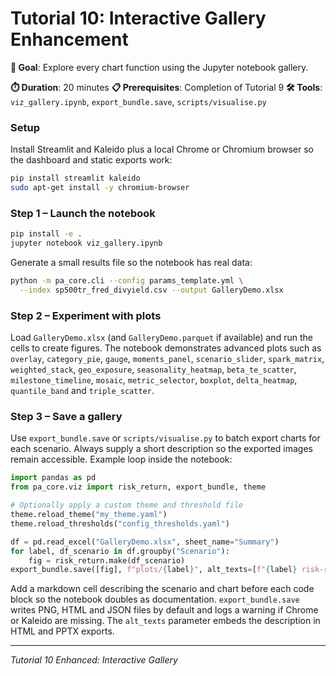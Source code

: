 # Tutorial 10: Interactive Gallery Enhancement

**🎯 Goal**: Explore every chart function using the Jupyter notebook gallery.

**⏱️ Duration**: 20 minutes
**📋 Prerequisites**: Completion of Tutorial 9
**🛠️ Tools**: `viz_gallery.ipynb`, `export_bundle.save`, `scripts/visualise.py`

### Setup

Install Streamlit and Kaleido plus a local Chrome or Chromium browser so the dashboard and static exports work:

```bash
pip install streamlit kaleido
sudo apt-get install -y chromium-browser
```

### Step 1 – Launch the notebook

```bash
pip install -e .
jupyter notebook viz_gallery.ipynb
```

Generate a small results file so the notebook has real data:

```bash
python -m pa_core.cli --config params_template.yml \
  --index sp500tr_fred_divyield.csv --output GalleryDemo.xlsx
```

### Step 2 – Experiment with plots

Load `GalleryDemo.xlsx` (and `GalleryDemo.parquet` if available) and run the cells to create figures. The notebook demonstrates advanced plots such as `overlay`, `category_pie`, `gauge`, `moments_panel`, `scenario_slider`, `spark_matrix`, `weighted_stack`, `geo_exposure`, `seasonality_heatmap`, `beta_te_scatter`, `milestone_timeline`, `mosaic`, `metric_selector`, `boxplot`, `delta_heatmap`, `quantile_band` and `triple_scatter`.

### Step 3 – Save a gallery

Use `export_bundle.save` or `scripts/visualise.py` to batch export charts for
each scenario. Always supply a short description so the exported images remain
accessible. Example loop inside the notebook:

```python
import pandas as pd
from pa_core.viz import risk_return, export_bundle, theme

# Optionally apply a custom theme and threshold file
theme.reload_theme("my_theme.yaml")
theme.reload_thresholds("config_thresholds.yaml")

df = pd.read_excel("GalleryDemo.xlsx", sheet_name="Summary")
for label, df_scenario in df.groupby("Scenario"):
    fig = risk_return.make(df_scenario)
export_bundle.save([fig], f"plots/{label}", alt_texts=[f"{label} risk-return"])
```

Add a markdown cell describing the scenario and chart before each code block so
the notebook doubles as documentation. `export_bundle.save` writes PNG, HTML and
JSON files by default and logs a warning if Chrome or Kaleido are missing. The
`alt_texts` parameter embeds the description in HTML and PPTX exports.

---

*Tutorial 10 Enhanced: Interactive Gallery*
